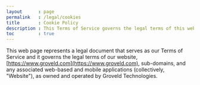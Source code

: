 ```yaml
---
layout      : page
permalink   : /legal/cookies
title       : Cookie Policy
description : This Terms of Service governs the legal terms of this website, sub-domains, and any associated web-based and mobile applications.
toc         : true
---
```


This web page represents a legal document that serves as our Terms of Service and it governs the legal terms of our website, [https://www.groveld.com](https://www.groveld.com), sub-domains, and any associated web-based and mobile applications (collectively, "Website"), as owned and operated by Groveld Technologies.
